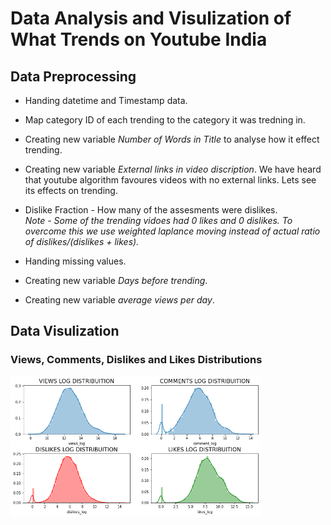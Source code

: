 # Data Analysis and Visulization of What Trends on Youtube India

## Data Preprocessing  
* Handing datetime and Timestamp data.  

* Map category ID of each trending to the category it was tredning in.  

* Creating new variable *Number of Words in Title* to analyse how it effect trending.  

* Creating new variable *External links in video discription*. We have heard that youtube algorithm favoures videos with no external links. Lets see its effects on trending.  
  
* Dislike Fraction - How many of the assesments were dislikes.  
*Note - Some of the trending vidoes had 0 likes and 0 dislikes. To overcome this we use weighted laplance moving instead of actual ratio of dislikes/(dislikes +           likes).*  
  
* Handing missing values.  
  
* Creating new variable *Days before trending*.  
  
* Creating new variable *average views per day*.  
  
  
## Data Visulization  
### Views, Comments, Dislikes and Likes Distributions  
<img src="imgs/firstvisual.png" width="400px">  

